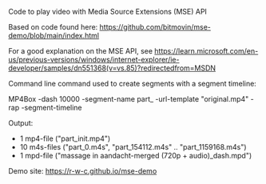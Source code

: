 
Code to play video with Media Source Extensions (MSE) API

Based on code found here: 
https://github.com/bitmovin/mse-demo/blob/main/index.html

For a good explanation on the MSE API, see 
https://learn.microsoft.com/en-us/previous-versions/windows/internet-explorer/ie-developer/samples/dn551368(v=vs.85)?redirectedfrom=MSDN

Command line command used to create segments with a segment timeline:

MP4Box -dash 10000 -segment-name part_  -url-template "original.mp4" -rap -segment-timeline

Output:
* 1 mp4-file ("part_init.mp4")
* 10 m4s-files ("part_0.m4s", "part_154112.m4s" .. "part_1159168.m4s")
* 1 mpd-file ("massage in aandacht-merged (720p + audio)_dash.mpd")


Demo site: https://r-w-c.github.io/mse-demo

